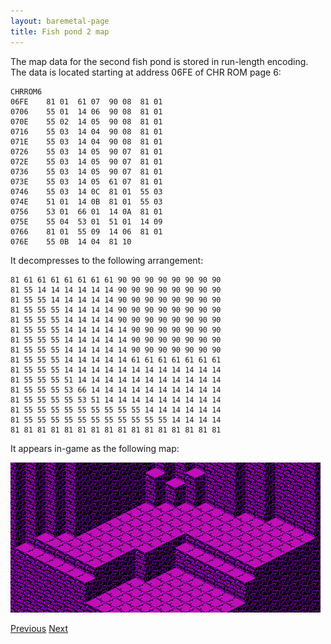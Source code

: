 ```yaml
---
layout: baremetal-page
title: Fish pond 2 map
---
```


The map data for the second fish pond is stored in run-length encoding. The data is located starting at address 06FE of CHR ROM page 6:

	CHRROM6
	06FE	81 01  61 07  90 08  81 01
	0706	55 01  14 06  90 08  81 01
	070E	55 02  14 05  90 08  81 01
	0716	55 03  14 04  90 08  81 01
	071E	55 03  14 04  90 08  81 01
	0726	55 03  14 05  90 07  81 01
	072E	55 03  14 05  90 07  81 01
	0736	55 03  14 05  90 07  81 01
	073E	55 03  14 05  61 07  81 01
	0746	55 03  14 0C  81 01  55 03
	074E	51 01  14 0B  81 01  55 03
	0756	53 01  66 01  14 0A  81 01
	075E	55 04  53 01  51 01  14 09
	0766	81 01  55 09  14 06  81 01
	076E	55 0B  14 04  81 10

It decompresses to the following arrangement:

	81 61 61 61 61 61 61 61 90 90 90 90 90 90 90 90
	81 55 14 14 14 14 14 14 90 90 90 90 90 90 90 90
	81 55 55 14 14 14 14 14 90 90 90 90 90 90 90 90
	81 55 55 55 14 14 14 14 90 90 90 90 90 90 90 90
	81 55 55 55 14 14 14 14 90 90 90 90 90 90 90 90
	81 55 55 55 14 14 14 14 14 90 90 90 90 90 90 90
	81 55 55 55 14 14 14 14 14 90 90 90 90 90 90 90
	81 55 55 55 14 14 14 14 14 90 90 90 90 90 90 90
	81 55 55 55 14 14 14 14 14 61 61 61 61 61 61 61
	81 55 55 55 14 14 14 14 14 14 14 14 14 14 14 14
	81 55 55 55 51 14 14 14 14 14 14 14 14 14 14 14
	81 55 55 55 53 66 14 14 14 14 14 14 14 14 14 14
	81 55 55 55 55 53 51 14 14 14 14 14 14 14 14 14
	81 55 55 55 55 55 55 55 55 55 14 14 14 14 14 14
	81 55 55 55 55 55 55 55 55 55 55 55 14 14 14 14
	81 81 81 81 81 81 81 81 81 81 81 81 81 81 81 81

It appears in-game as the following map:

![Fish pond 2 map](../static/images/fish_pond_2_map.png)

[Previous](fish_pond_1_map.html)
[Next](fish_pond_3_map.html)
